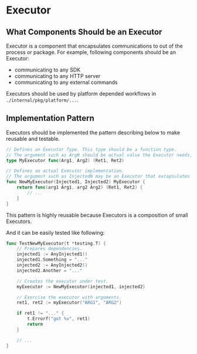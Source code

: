Executor
=======



What Components Should be an Executor
-------------------------------------

Executor is a component that encapsulates communications to out of the process or package.
For example, following components should be an Executor:

- communicating to any SDK
- communicating to any HTTP server
- communicating to any external commands

Executors should be used by platform depended workflows in `./internal/pkg/platform/...`.



Implementation Pattern
----------------------

Executors should be implemented the pattern describing below to make reusable and testable.

```go
// Defines an Executor Type. This type should be a function type.
// The argument such as ArgN should be actual value the Executor needs, and should not be an other Executor.
type MyExecutor func(Arg1, Arg2) (Ret1, Ret2)

// Defines an actual Executor implementation.
// The argument such as InjectedN may be an Executor that excapsulates complex workflow.
func NewMyExecutor(Injected1, Injected2) MyExecutor {
	return func(arg1 Arg1, arg2 Arg2) (Ret1, Ret2) {
		// ...
	}
}
```

This pattern is highly reusable because Executors is a composition of small Executors.

And it can be easily tested like following:

```go
func TestNewMyExecutor(t *testing.T) {
	// Prepares dependencies.
	injected1 := AnyInjected1()
	injected1.Something = "..."
	injected2 := AnyInjected2()
	injected2.Another = "..."

	// Creates the executor under test.
	myExecutor := NewMyExecutor(injected1, injected2)

	// Exercise the executor with arguments.
	ret1, ret2 := myExecutor("ARG1", "ARG2")

	if ret1 != "..." {
		t.Errorf("got %v", ret1)
		return
	}

	// ...
}
```
